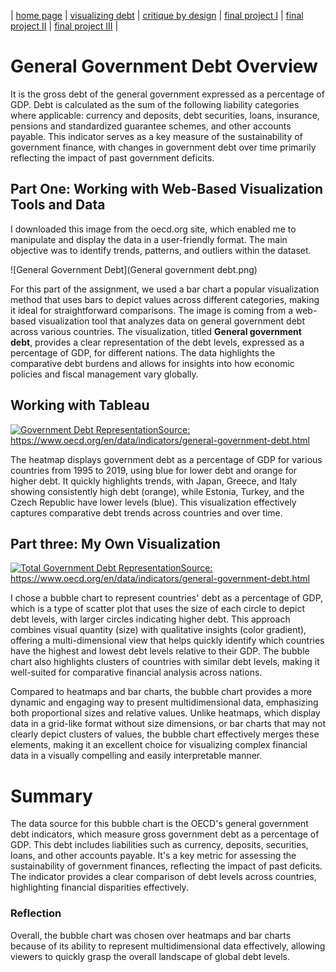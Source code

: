 | [home page](https://cmustudent.github.io/tswd-portfolio-templates/) | [visualizing debt](visualizing-government-debt) | [critique by design](critique-by-design) | [final project I](final-project-part-one) | [final project II](final-project-part-two) | [final project III](final-project-part-three) |

# General Government Debt Overview

It is the gross debt of the general government expressed as a percentage of GDP. Debt is calculated as the sum of the following liability categories where applicable: currency and deposits, debt securities, loans, insurance, pensions and standardized guarantee schemes, and other accounts payable. This indicator serves as a key measure of the sustainability of government finance, with changes in government debt over time primarily reflecting the impact of past government deficits.

## Part One: Working with Web-Based Visualization Tools and Data

I downloaded this image from the oecd.org site, which enabled me to manipulate and display the data in a user-friendly format. The main objective was to identify trends, patterns, and outliers within the dataset.

![General Government Debt](General government debt.png)

For this part of the assignment, we used a bar chart a popular visualization method that uses bars to depict values across different categories, making it ideal for straightforward comparisons. The image is coming from a web-based visualization tool that analyzes data on general government debt across various countries. The visualization, titled **General government debt**, provides a clear representation of the debt levels, expressed as a percentage of GDP, for different nations. The data highlights the comparative debt burdens and allows for insights into how economic policies and fiscal management vary globally.

## Working with Tableau

<div class='tableauPlaceholder' id='viz1726003418336' style='position: relative'>
  <noscript>
    <a href='#'>
    <img alt='Government Debt RepresentationSource: https:&#47;&#47;www.oecd.org&#47;en&#47;data&#47;indicators&#47;general-government-debt.html ' src='https:&#47;&#47;public.tableau.com&#47;static&#47;images&#47;Go&#47;GovernmentDebtRepresentationHeatmap&#47;GovernmentDebtRepresentation&#47;1_rss.png' style='border: none' />
    </a>
  </noscript>
  <object class='tableauViz'  style='display:none;'>
      <param name='host_url' value='https%3A%2F%2Fpublic.tableau.com%2F' /> 
    <param name='embed_code_version' value='3' /> 
    <param name='site_root' value='' />
    <param name='name' value='GovernmentDebtRepresentationHeatmap&#47;GovernmentDebtRepresentation' />
    <param name='tabs' value='no' />
    <param name='toolbar' value='yes' />
    <param name='static_image' value='https:&#47;&#47;public.tableau.com&#47;static&#47;images&#47;Go&#47;GovernmentDebtRepresentationHeatmap&#47;GovernmentDebtRepresentation&#47;1.png' /> 
    <param name='animate_transition' value='yes' />
    <param name='display_static_image' value='yes' />
    <param name='display_spinner' value='yes' />
    <param name='display_overlay' value='yes' />
    <param name='display_count' value='yes' />
    <param name='language' value='en-US' />
    <param name='filter' value='publish=yes' />
  </object></div>                
  <script type='text/javascript'>                    
    var divElement = document.getElementById('viz1726003418336');                    
    var vizElement = divElement.getElementsByTagName('object')[0];                    
    vizElement.style.width='100%';vizElement.style.height=(divElement.offsetWidth*0.75)+'px';                    
    var scriptElement = document.createElement('script');                    
    scriptElement.src = 'https://public.tableau.com/javascripts/api/viz_v1.js';                    
    vizElement.parentNode.insertBefore(scriptElement, vizElement);                
  </script>

The heatmap displays government debt as a percentage of GDP for various countries from 1995 to 2019, using blue for lower debt and orange for higher debt. It quickly highlights trends, with Japan, Greece, and Italy showing consistently high debt (orange), while Estonia, Turkey, and the Czech Republic have lower levels (blue). This visualization effectively captures comparative debt trends across countries and over time.


## Part three: My Own Visualization

<div class='tableauPlaceholder' id='viz1726004878609' style='position: relative'>
  <noscript>
  <a href='#'>
    <img alt='Total Government Debt RepresentationSource: https:&#47;&#47;www.oecd.org&#47;en&#47;data&#47;indicators&#47;general-government-debt.html ' src='https:&#47;&#47;public.tableau.com&#47;static&#47;images&#47;Go&#47;GovernmentDebtRepresentation&#47;TotalGovernmentDebtRepresentation&#47;1_rss.png' style='border: none' />
  </a>
  </noscript>
  <object class='tableauViz'  style='display:none;'>
    <param name='host_url' value='https%3A%2F%2Fpublic.tableau.com%2F' /> 
    <param name='embed_code_version' value='3' /> 
    <param name='site_root' value='' />
    <param name='name' value='GovernmentDebtRepresentation&#47;TotalGovernmentDebtRepresentation' />
    <param name='tabs' value='no' />
    <param name='toolbar' value='yes' />
    <param name='static_image' value='https:&#47;&#47;public.tableau.com&#47;static&#47;images&#47;Go&#47;GovernmentDebtRepresentation&#47;TotalGovernmentDebtRepresentation&#47;1.png' /> 
    <param name='animate_transition' value='yes' />
    <param name='display_static_image' value='yes' />
    <param name='display_spinner' value='yes' />
    <param name='display_overlay' value='yes' />
    <param name='display_count' value='yes' />
    <param name='language' value='en-US' />
    <param name='filter' value='publish=yes' />
  </object>
</div>                
<script type='text/javascript'>                    
  var divElement = document.getElementById('viz1726004878609');                    
  var vizElement = divElement.getElementsByTagName('object')[0];                    
  vizElement.style.width='100%';vizElement.style.height=(divElement.offsetWidth*0.75)+'px';                    
  var scriptElement = document.createElement('script');                    
  scriptElement.src = 'https://public.tableau.com/javascripts/api/viz_v1.js';                    
  vizElement.parentNode.insertBefore(scriptElement, vizElement);                
</script>

I chose a bubble chart to represent countries' debt as a percentage of GDP, which is a type of scatter plot that uses the size of each circle to depict debt levels, with larger circles indicating higher debt. This approach combines visual quantity (size) with qualitative insights (color gradient), offering a multi-dimensional view that helps quickly identify which countries have the highest and lowest debt levels relative to their GDP. The bubble chart also highlights clusters of countries with similar debt levels, making it well-suited for comparative financial analysis across nations.

Compared to heatmaps and bar charts, the bubble chart provides a more dynamic and engaging way to present multidimensional data, emphasizing both proportional sizes and relative values. Unlike heatmaps, which display data in a grid-like format without size dimensions, or bar charts that may not clearly depict clusters of values, the bubble chart effectively merges these elements, making it an excellent choice for visualizing complex financial data in a visually compelling and easily interpretable manner.

# Summary
The data source for this bubble chart is the OECD's general government debt indicators, which measure gross government debt as a percentage of GDP. This debt includes liabilities such as currency, deposits, securities, loans, and other accounts payable. It's a key metric for assessing the sustainability of government finances, reflecting the impact of past deficits. The indicator provides a clear comparison of debt levels across countries, highlighting financial disparities effectively.

### Reflection
Overall, the bubble chart was chosen over heatmaps and bar charts because of its ability to represent multidimensional data effectively, allowing viewers to quickly grasp the overall landscape of global debt levels.
